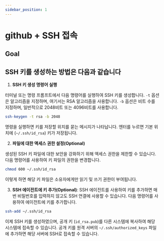```yaml
---
sidebar_position: 1
---
```



# github + SSH 접속

## Goal



## SSH 키를 생성하는 방법은 다음과 같습니다

1. **SSH 키 생성 명령어 실행**

터미널 또는 명령 프롬프트에서 다음 명령어를 실행하여 SSH 키를 생성합니다. `-t` 옵션은 알고리즘을 지정하며, 여기서는 RSA 알고리즘을 사용합니다. `-b` 옵션은 비트 수를 지정하며, 일반적으로 2048비트 또는 4096비트를 사용합니다.

```bash
ssh-keygen -t rsa -b 2048
```

명령을 실행하면 키를 저장할 위치를 묻는 메시지가 나타납니다. 엔터를 누르면 기본 위치에 (`~/.ssh/id_rsa`) 키가 저장됩니다.  



2. **파일에 대한 액세스 권한 설정(Optional)**

생성된 SSH 키 파일에 대한 보안을 강화하기 위해 액세스 권한을 제한할 수 있습니다. 다음 명령어를 사용하여 키 파일의 권한을 변경합니다.

```bash
chmod 600 ~/.ssh/id_rsa
```

이렇게 하면 해당 키 파일은 소유자에게만 읽기 및 쓰기 권한이 부여됩니다.



3. **SSH 에이전트에 키 추가(Optional)**: SSH 에이전트를 사용하여 키를 추가하면 매번 비밀번호를 입력하지 않고도 SSH 연결에 사용할 수 있습니다. 다음 명령어를 사용하여 에이전트에 키를 추가합니다.

```bash
ssh-add ~/.ssh/id_rsa
```

이제 SSH 키를 생성하였으며, 공개 키 (`id_rsa.pub`)를 다른 시스템에 복사하여 해당 시스템에 접속할 수 있습니다. 공개 키를 원격 서버의 `~/.ssh/authorized_keys` 파일에 추가하면 해당 서버에 SSH로 접속할 수 있습니다.